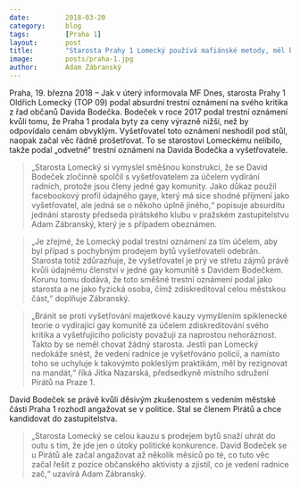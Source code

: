 ```yaml
---
date:         2018-03-20
category:     blog
tags:         [Praha 1]
layout:       post
title:        "Starosta Prahy 1 Lomecký používá mafiánské metody, měl by rezignovat" 
image:        posts/praha-1.jpg
author:       Adam Zábranský
---
```


Praha, 19. března 2018 – Jak v úterý informovala MF Dnes, starosta Prahy 1 Oldřich Lomecký (TOP 09) podal absurdní trestní oznámení na svého kritika z řad občanů Davida Bodečka. Bodeček v roce 2017 podal trestní oznámení kvůli tomu, že Praha 1 prodala byty za ceny výrazně nižší, než by odpovídalo cenám obvyklým. Vyšetřovatel toto oznámení neshodil pod stůl, naopak začal věc řádně prošetřovat. To se starostovi Lomeckému nelíbilo, takže podal „odvetné“ trestní oznámení na Davida Bodečka a vyšetřovatele. 

> „Starosta Lomecký si vymyslel směšnou konstrukci, že se David Bodeček zločinně spolčil s vyšetřovatelem za účelem vydírání radních, protože jsou členy jedné gay komunity. Jako důkaz použil facebookový profil údajného gaye, který má sice shodné příjmení jako vyšetřovatel, ale jedná se o někoho úplně jiného,“ popisuje absurditu jednání starosty předseda pirátského klubu v pražském zastupitelstvu Adam Zábranský, který je s případem obeznámen.

> „Je zřejmé, že Lomecký podal trestní oznámení za tím účelem, aby byl případ s pochybným prodejem bytů vyšetřovateli odebrán. Starosta totiž zdůrazňuje, že vyšetřovatel je prý ve střetu zájmů právě kvůli údajnému členství v jedné gay komunitě s Davidem Bodečkem. Korunu tomu dodává, že toto směšné trestní oznámení podal jako starosta a ne jako fyzická osoba, čímž zdiskreditoval celou městskou část,“ doplňuje Zábranský.

> „Bránit se proti vyšetřování majetkové kauzy vymyšlením spiklenecké teorie o vydírající gay komunitě za účelem zdiskreditování svého kritika a vyšetřujícího policisty považuji za naprostou nehoráznost. Takto by se neměl chovat žádný starosta. Jestli pan Lomecký nedokáže snést, že vedení radnice je vyšetřováno policií, a namísto toho se uchyluje k takovýmto pokleslým praktikám, měl by rezignovat na mandát,“ říká Jitka Nazarská, předsedkyně místního sdružení Pirátů na Praze 1.

David Bodeček se právě kvůli děsivým zkušenostem s vedením městské části Praha 1 rozhodl angažovat se v politice. Stal se členem Pirátů a chce kandidovat do zastupitelstva. 

> „Starosta Lomecký se celou kauzu s prodejem bytů snaží uhrát do outu s tím, že jde jen o útoky politické konkurence. David Bodeček se u Pirátů ale začal angažovat až několik měsíců po té, co tuto věc začal řešit z pozice občanského aktivisty a zjistil, co je vedení radnice zač,“ uzavírá Adam Zábranský.
